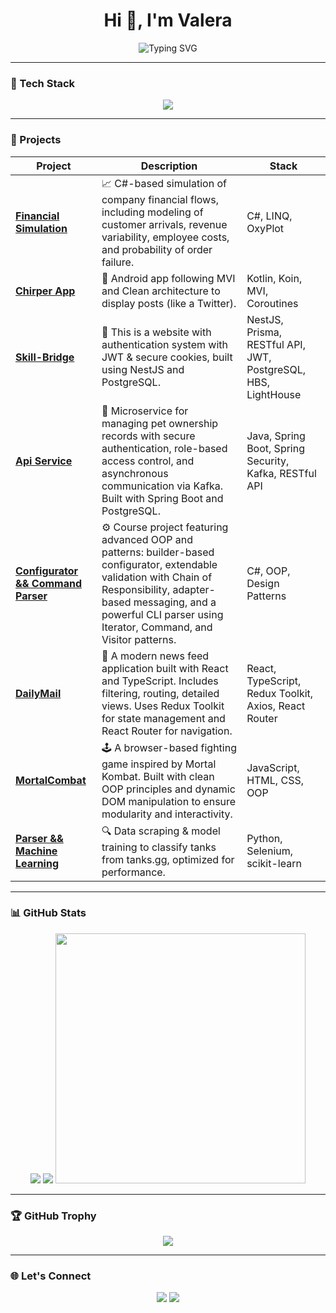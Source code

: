 <h1 align="center">Hi 👋, I'm Valera</h1>
<p align="center">
  <img src="https://readme-typing-svg.herokuapp.com?font=Fira+Code&size=24&pause=1000&color=14F7FF&center=true&vCenter=true&width=600&lines=Backend+%7C+Frontend+%7C+Dev;Java+%7C+.NET+%7C+PostgreSQL;React+%7C+TypeScript+%7C+NestJS;Building+secure+and+modern+apps;Learning+every+day" alt="Typing SVG" />
</p>

---

### 🧰 Tech Stack

<p align="center">
  <img src="https://skillicons.dev/icons?i=dotnet,java,ts,react,nest,py,html,css,postgres,prisma,docker,linux,bash,git" />
</p>


---

### 🚀 Projects

| Project | Description | Stack |
|--------|-------------|-------|
| [**Financial Simulation**](https://github.com/nek00oo/FinanceBusinessSimulationModeling) | 📈 C#-based simulation of company financial flows, including modeling of customer arrivals, revenue variability, employee costs, and probability of order failure. | C#, LINQ, OxyPlot |
| [**Chirper App**](https://github.com/nek00oo/Chirper) | 📱 Android app following MVI and Сlean architecture to display posts (like a Twitter). | Kotlin, Koin, MVI, Coroutines |
| [**Skill-Bridge**](https://github.com/nek00oo/SkillBridge) | 🧩 This is a website with authentication system with JWT & secure cookies, built using NestJS and PostgreSQL. | NestJS, Prisma, RESTful API, JWT, PostgreSQL, HBS, LightHouse |
| [**Api Service**](https://github.com/nek00oo/Java-tech) | 🐾 Microservice for managing pet ownership records with secure authentication, role-based access control, and asynchronous communication via Kafka. Built with Spring Boot and PostgreSQL. | Java, Spring Boot, Spring Security, Kafka, RESTful API |
| [**Configurator && Command Parser**](https://github.com/nek00oo/OOP-Csharp_ITMO)| ⚙️ Course project featuring advanced OOP and patterns: builder-based configurator, extendable validation with Chain of Responsibility, adapter-based messaging, and a powerful CLI parser using Iterator, Command, and Visitor patterns. | C#, OOP, Design Patterns |
| [**DailyMail**](https://github.com/nek00oo/DailyMail) | 📰 A modern news feed application built with React and TypeScript. Includes filtering, routing, detailed views. Uses Redux Toolkit for state management and React Router for navigation. | React, TypeScript, Redux Toolkit, Axios, React Router |
| [**MortalCombat**](https://github.com/nek00oo/MortalCombat) | 🕹️ A browser-based fighting game inspired by Mortal Kombat. Built with clean OOP principles and dynamic DOM manipulation to ensure modularity and interactivity. | JavaScript, HTML, CSS, OOP |
| [**Parser && Machine Learning**](https://github.com/nek00oo/IS_ML) | 🔍 Data scraping & model training to classify tanks from tanks.gg, optimized for performance. | Python, Selenium, scikit-learn |

---

### 📊 GitHub Stats

<div align="center">
  <img src="https://github-readme-stats.vercel.app/api?username=nek00oo&show_icons=true&theme=tokyonight&hide_border=true" />
  <img src="https://github-readme-streak-stats.herokuapp.com?user=nek00oo&theme=tokyonight&hide_border=true" />
  <img src="https://github-readme-stats.vercel.app/api/top-langs/?username=nek00oo&layout=compact&theme=tokyonight&hide_border=true" width="400" />
</div>

---

### 🏆 GitHub Trophy

<p align="center">
  <img src="https://github-profile-trophy.vercel.app/?username=nek00oo&theme=tokyonight&no-frame=true&row=1&margin-w=10" />
</p>

---

### 🌐 Let's Connect

<p align="center">
  <a href="https://t.me/neko_ky" target="_blank"><img src="https://img.shields.io/badge/Telegram-2CA5E0?style=for-the-badge&logo=telegram&logoColor=white" /></a>
  <a href="mailto:yakovenkovalera2017@yandex.ru"><img src="https://img.shields.io/badge/Email-D14836?style=for-the-badge&logo=gmail&logoColor=white" /></a>
</p>


